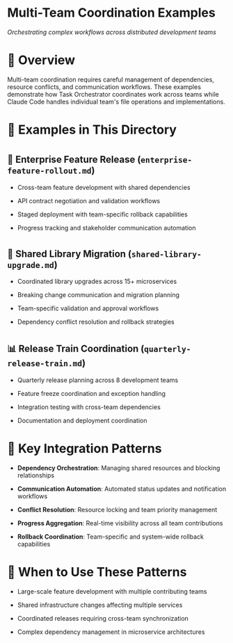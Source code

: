 

# Multi-Team Coordination Examples

*Orchestrating complex workflows across distributed development teams*

#

# 🌟 Overview

Multi-team coordination requires careful management of dependencies, resource conflicts, and communication workflows. These examples demonstrate how Task Orchestrator coordinates work across teams while Claude Code handles individual team's file operations and implementations.

#

# 📂 Examples in This Directory

#

## 🏢 **Enterprise Feature Release** (`enterprise-feature-rollout.md`)

- Cross-team feature development with shared dependencies

- API contract negotiation and validation workflows

- Staged deployment with team-specific rollback capabilities

- Progress tracking and stakeholder communication automation

#

## 🔄 **Shared Library Migration** (`shared-library-upgrade.md`)

- Coordinated library upgrades across 15+ microservices

- Breaking change communication and migration planning

- Team-specific validation and approval workflows

- Dependency conflict resolution and rollback strategies

#

## 📊 **Release Train Coordination** (`quarterly-release-train.md`)

- Quarterly release planning across 8 development teams

- Feature freeze coordination and exception handling

- Integration testing with cross-team dependencies

- Documentation and deployment coordination

#

# 🔗 Key Integration Patterns

- **Dependency Orchestration**: Managing shared resources and blocking relationships

- **Communication Automation**: Automated status updates and notification workflows

- **Conflict Resolution**: Resource locking and team priority management

- **Progress Aggregation**: Real-time visibility across all team contributions

- **Rollback Coordination**: Team-specific and system-wide rollback capabilities

#

# 🎯 When to Use These Patterns

- Large-scale feature development with multiple contributing teams

- Shared infrastructure changes affecting multiple services

- Coordinated releases requiring cross-team synchronization

- Complex dependency management in microservice architectures
